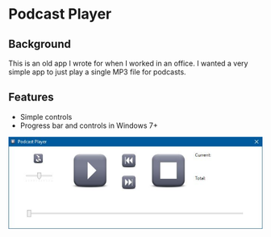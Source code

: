 # Podcast Player
## Background

This is an old app I wrote for when I worked in an office. I wanted a very simple app to just play a single MP3 file for podcasts. 

## Features
* Simple controls
* Progress bar and controls in Windows 7+ 

![](SS/SS01.JPG)